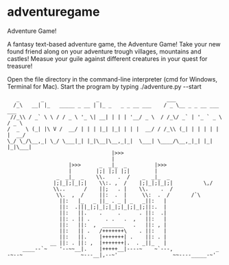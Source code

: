 # adventuregame
Adventure Game!

A fantasy text-based adventure game, the Adventure Game!
Take your new found friend along on your adventure trough villages, mountains
and castles! Measue your guile against different creatures in your quest for treasure!

Open the file directory in the command-line interpreter (cmd for Windows, Terminal for Mac).
Start the program by typing 
./adventure.py --start



       _       _                 _                      ___                     
      /_\   __| |_   _____ _ __ | |_ _   _ _ __ ___    / _ \__ _ _ __ ___   ___ 
     //_\\ / _` \ \ / / _ \ '_ \| __| | | | '__/ _ \  / /_\/ _` | '_ ` _ \ / _ \
    /  _  \ (_| |\ V /  __/ | | | |_| |_| | | |  __/ / /_\\ (_| | | | | | |  __/
    \_/ \_/\__,_| \_/ \___|_| |_|\__|\__,_|_|  \___| \____/\__,_|_| |_| |_|\___|
                                      |>>>
                                      |
                        |>>>      _  _|_  _         |>>>
                        |        |;| |;| |;|        |
                    _  _|_  _    \\.    .  /    _  _|_  _
                   |;|_|;|_|;|    \\:. ,  /    |;|_|;|_|;|          \,/
                   \\..      /    ||;   . |    \\.    .  /
                    \\.  ,  /     ||:  .  |     \\:  .  /       /`\
                     ||:   |_   _ ||_ . _ | _   _||:   |
                     ||:  .|||_|;|_|;|_|;|_|;|_|;||:.  |
                     ||:   ||.    .     .      . ||:  .|
                     ||: . || .     . .   .  ,   ||:   |       
                     ||:   ||:  ,  _______   .   ||: , |            
                     ||:   || .   /+++++++\    . ||:   |
                     ||:   ||.    |+++++++| .    ||: . |
                  __ ||: . ||: ,  |+++++++|.  . _||_   |
         ____--`~    '--~~__|.    |+++++__|----~    ~`---,              _
    -~--~                   ~---__|,--~'                  ~~----_____-~' 
